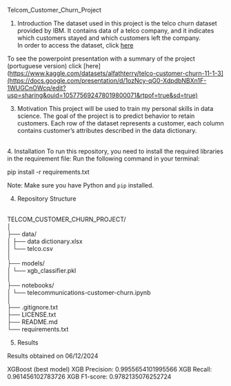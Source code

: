 Telcom_Customer_Churn_Project <br>

1. Introduction 
The dataset used in this project is the telco churn dataset provided by IBM. It contains data of a telco company, and it indicates which customers stayed and which customers left the company. <br>
In order to access the dataset, click [here](https://www.kaggle.com/datasets/alfathterry/telco-customer-churn-11-1-3) <br>

To see the powerpoint presentation with a summary of the project (portuguese version) click [here](https://www.kaggle.com/datasets/alfathterry/telco-customer-churn-11-1-3](https://docs.google.com/presentation/d/1ozNcy-qG0-XdpdbNBXn1F-1WUGCnOWcq/edit?usp=sharing&ouid=105775692478019800071&rtpof=true&sd=true)

3. Motivation 
This project will be used to train my personal skills in data science. The goal of the project is to predict behavior to retain customers. Each row of the dataset represents a customer, each column contains customer’s attributes described in the data dictionary. 
<br>
4. Installation
To run this repository, you need to install the required libraries in the requirement file:
Run the following command in your terminal:

pip install -r requirements.txt

Note: Make sure you have Python and `pip` installed.

4. Repository Structure

<br>
TELCOM_CUSTOMER_CHURN_PROJECT/ <br>
│<br>
├── data/<br>
│   ├── data dictionary.xlsx <br>
│   └── telco.csv <br>
│<br>
├── models/ <br>
│   └── xgb_classifier.pkl <br>
│<br>
├── notebooks/ <br>
│   └── telecommunications-customer-churn.ipynb <br>
│ <br>
├── .gitignore.txt <br>
├── LICENSE.txt <br>
├── README.md <br>
└── requirements.txt <br>

5. Results

Results obtained on 06/12/2024

XGBoost (best model)
XGB Precision: 0.9955654101995566
XGB Recall: 0.961456102783726
XGB F1-score: 0.9782135076252724



